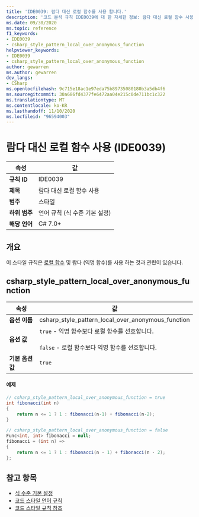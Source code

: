 ```yaml
---
title: 'IDE0039: 람다 대신 로컬 함수를 사용 합니다.'
description: '코드 분석 규칙 IDE0039에 대 한 자세한 정보: 람다 대신 로컬 함수 사용'
ms.date: 09/30/2020
ms.topic: reference
f1_keywords:
- IDE0039
- csharp_style_pattern_local_over_anonymous_function
helpviewer_keywords:
- IDE0039
- csharp_style_pattern_local_over_anonymous_function
author: gewarren
ms.author: gewarren
dev_langs:
- CSharp
ms.openlocfilehash: 9c715e18ac1e97eda75b89735080180b3a5db4f6
ms.sourcegitcommit: 30a686fd4377fe6472aa04e215c0de711bc1c322
ms.translationtype: MT
ms.contentlocale: ko-KR
ms.lasthandoff: 11/10/2020
ms.locfileid: "96594003"
---
```

# <a name="use-local-function-instead-of-lambda-ide0039"></a>람다 대신 로컬 함수 사용 (IDE0039)

|속성|값|
|-|-|
| **규칙 ID** | IDE0039 |
| **제목** | 람다 대신 로컬 함수 사용 |
| **범주** | 스타일 |
| **하위 범주** | 언어 규칙 (식 수준 기본 설정) |
| **해당 언어** | C# 7.0+ |

## <a name="overview"></a>개요

이 스타일 규칙은 [로컬 함수](../../../csharp/programming-guide/classes-and-structs/local-functions.md) 및 람다 (익명 함수)를 사용 하는 것과 관련이 있습니다.

## <a name="csharp_style_pattern_local_over_anonymous_function"></a>csharp_style_pattern_local_over_anonymous_function

|속성|값|
|-|-|
| **옵션 이름** | csharp_style_pattern_local_over_anonymous_function
| **옵션 값** | `true` - 익명 함수보다 로컬 함수를 선호합니다.<br /><br />`false` - 로컬 함수보다 익명 함수를 선호합니다. |
| **기본 옵션 값** | `true` |

#### <a name="example"></a>예제

```csharp
// csharp_style_pattern_local_over_anonymous_function = true
int fibonacci(int n)
{
    return n <= 1 ? 1 : fibonacci(n-1) + fibonacci(n-2);
}

// csharp_style_pattern_local_over_anonymous_function = false
Func<int, int> fibonacci = null;
fibonacci = (int n) =>
{
    return n <= 1 ? 1 : fibonacci(n - 1) + fibonacci(n - 2);
};
```

## <a name="see-also"></a>참고 항목

- [식 수준 기본 설정](expression-level-preferences.md)
- [코드 스타일 언어 규칙](language-rules.md)
- [코드 스타일 규칙 참조](index.md)
